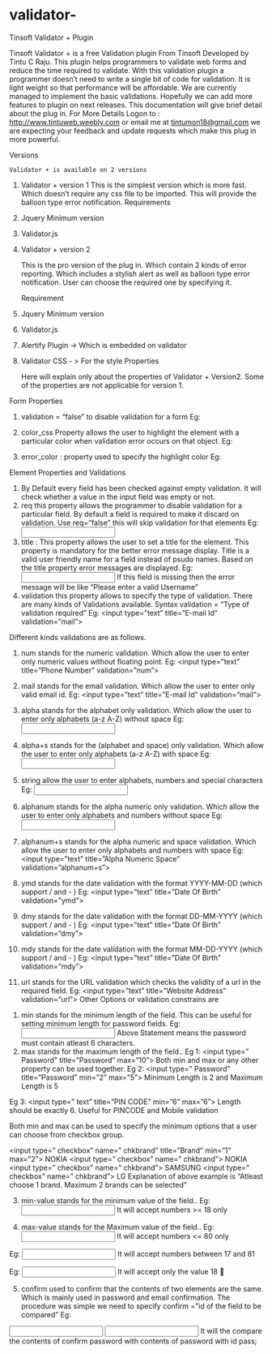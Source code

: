 validator-
==========

Tinsoft Validator + Plugin

Tinsoft Validator + is a free Validation plugin From Tinsoft Developed by Tintu C Raju. This plugin helps programmers to validate web forms and reduce the time required to validate. With this validation plugin a programmer doesn’t need to write a single bit of code for validation. It is light weight so that performance will be affordable. We are currently managed to implement the basic validations. Hopefully we can add more features to plugin on next releases. This documentation will give brief detail about the plug in. For More Details Logon to : http://www.tintuweb.weebly.com or email me at tintumon18@gmail.com we are expecting your feedback and update requests which make this plug in more powerful.


Versions

 	Validator + is available on 2 versions 

1. Validator + version 1
This is the simplest version which is more fast. Which doesn’t require any css file to be imported. This will provide the balloon type error notification.
		Requirements
1. Jquery Minimum version
2. Validator.js	
2. Validator + version 2

	This is the pro version of the plug in. Which contain 2 kinds of error reporting. Which includes a stylish alert as well  as balloon type error notification. User can choose the required one by specifying it.

	Requirement
1. Jquery Minimum version
2. Validator.js
3. Alertify Plugin -> Which is embedded on validator
4. Validator CSS - > For the style
Properties

	Here will explain only about the properties of Validator + Version2. Some of the properties are not applicable for version 1.










Form Properties 
 
1. validation = “false” to disable validation for a form
Eg: <form id=”frm1” validation=”none”> </form>
2. color_css Property allows the user to highlight the element with a particular color when validation error occurs on that object. 
Eg: <form color_css=”true”></form>
3. error_color : property used to specify the highlight color 
Eg: <form color_css=”true” error_color=”red”></form>

Element Properties and Validations
 
1. By Default every field has been checked against empty validation. It will check whether a value in the input field was empty or not. 
2. req this property allows the programmer to disable validation for a particular field. By default a field is required to make it discard on validation. Use req=”false” this will skip validation for that elements
Eg: <input type=”text”  req=”false”>
3. title : This property allows the user to set a title for the element. This property is mandatory for the better error message display. Title is a valid user friendly name for a field instead of psudo names. Based on the title property error messages are displayed. 
Eg: <input type=”text”  title=”Username”>
If this field is missing then the error message will be like “Please enter a valid Username”
4. validation this property allows to specify the type of validation. There are many kinds of Validations available. 
Syntax 
	validation = “Type of validation required”
Eg: <input type=”text”  title=”E-mail Id”  validation=”mail”>



Different kinds validations are as follows.
1) num stands for the numeric validation. Which allow the user to enter only numeric values without floating point.
Eg: <input type=”text”  title=”Phone Number”  validation=”num”>
2) mail stands for the email validation. Which allow the user to enter only valid email id.
Eg: <input type=”text”  title=”E-mail Id”  validation=”mail”>
3) alpha stands for the alphabet only validation. Which allow the user to enter only alphabets (a-z A-Z) without space
Eg: <input type=”text”  title=”name”  validation=”alpha”>
4) alpha+s stands for the (alphabet and space) only validation. Which allow the user to enter only alphabets (a-z A-Z) with space
Eg: <input type=”text”  title=”name”  validation=”alpha+s”>
5) string allow the user to enter alphabets, numbers and special characters
Eg: <input type=”text”  title=”name”  validation=”string”>
6) alphanum stands for the alpha numeric only validation. Which allow the user to enter only alphabets and numbers  without space
Eg: <input type=”text”  title=”name”  validation=”alphanum”>
7) alphanum+s stands for the alpha numeric and space validation. Which allow the user to enter only alphabets and numbers  with space
Eg: <input type=”text”  title=”Alpha Numeric  Space” validation=”alphanum+s”>
8) ymd stands for the date validation with the format YYYY-MM-DD (which support / and - )
Eg: <input type=”text”  title=”Date Of Birth”  validation=”ymd”>
9) dmy stands for the date validation with the format DD-MM-YYYY (which support / and - )
Eg: <input type=”text”  title=”Date Of Birth”  validation=”dmy”>



10) mdy stands for the date validation with the format MM-DD-YYYY (which support / and - )
Eg: <input type=”text”  title=”Date Of Birth”  validation=”mdy”>
11) url stands for the URL validation which checks the validity of a url in the required field.
Eg: <input type=”text”  title=”Website Address”  validation=”url”>
Other Options or validation constrains are 
1. min  stands for the minimum length of the field.  This can be useful for setting minimum length for password fields.
Eg: <input type=”password”  title=”Password”  min=”6”>
Above Statement  means the password must contain atleast 6 characters. 
2. max  stands for the maximum length of the field..
Eg 1: <input type=” Password”  title=”Password”  max=”10”>
Both min and max or any other property can be used together.
Eg 2: <input type=” Password”  title=”Password”  min=”2” max=”5”>
Minimum Length is 2 and Maximum Length is 5

Eg 3: <input type=” text”  title=”PIN CODE”  min=”6” max=”6”>
Length should be exactly 6. Useful for PINCODE and Mobile validation

Both min and max can be used to specify the minimum options that a user can choose from checkbox group.

<input type=” checkbox”  name=” chkbrand”    title=”Brand”  min=”1” max=”2”> NOKIA
<input type=” checkbox”  name=” chkbrand”> NOKIA
<input type=” checkbox”  name=” chkbrand”> SAMSUNG
<input type=” checkbox”  name=” chkbrand”> LG
Explanation of above example is “Atleast choose 1 brand. Maximum 2 brands can be selected”



3. min-value  stands for the minimum value of the field..
Eg: <input type=”text”  title=”Age”  validation=”num” min-value=”18”>
It will accept numbers >= 18 only

4. max-value  stands for the Maximum value of the field..
Eg: <input type=”text”  title=”Age”  validation=”num” max-value=”80”>
It will accept numbers <= 80 only

Eg: <input type=”text”  title=”Age”  validation=”num” min-value=”18” 
max-value=”80”>
It will accept numbers between 17 and 81

Eg: <input type=”text”  title=”Age”  validation=”num” min-value=”18” 
max-value=”18”>
It will accept only the value 18 

5. confirm  used to confirm that the contents of two elements are the same. Which is mainly used in password and email confirmation. The procedure was simple we need to specify confirm =”id of the field to be compared” 
Eg: 
<input type=”text”  id=”pass”  title=”Password”  >
<input type=”text”    title=”Confirm Password”  confirm=”pass”   >
It will the compare the contents of confirm password with contents of 
password with id pass;






